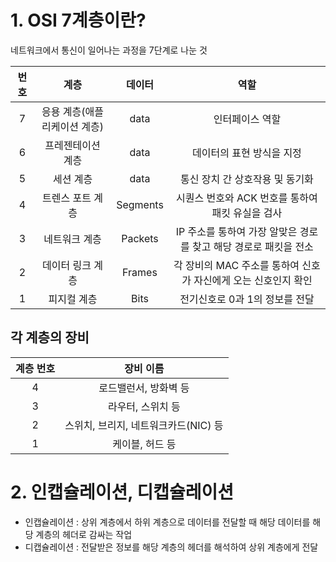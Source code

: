 # 1. **OSI 7계층이란?**

네트워크에서 통신이 일어나는 과정을 7단계로 나눈 것

| 번호 | 계층 | 데이터 | 역할 |
| :-: | :-: | :-: | :-: |
| 7 | 응용 계층(애플리케이션 계층) | data | 인터페이스 역할 |
| 6 | 프레젠테이션 계층 | data | 데이터의 표현 방식을 지정 |
| 5 | 세션 계층 | data | 통신 장치 간 상호작용 및 동기화 |
| 4 | 트렌스 포트 계층 | Segments | 시퀀스 번호와 ACK 번호를 통하여 패킷 유실을 검사 |
| 3 | 네트워크 계층 | Packets | IP 주소를 통하여 가장 알맞은 경로를 찾고 해당 경로로 패킷을 전소 |
| 2 | 데이터 링크 계층 | Frames | 각 장비의 MAC 주소를 통하여 신호가 자신에게 오는 신호인지 확인 |
| 1 | 피지컬 계층 | Bits | 전기신호로 0과 1의 정보를 전달 |

## 각 계층의 장비
| 계층 번호 | 장비 이름 |
| :-: | :-: |
| 4 | 로드밸런서, 방화벽 등 |
| 3 | 라우터, 스위치 등 |
| 2 | 스위치, 브리지, 네트워크카드(NIC) 등 |
| 1 | 케이블, 허드 등 |

# 2. 인캡슐레이션, 디캡슐레이션

- 인캡슐레이션 : 상위 계층에서 하위 계층으로 데이터를 전달할 때 해당 데이터를 해당 계층의 헤더로 감싸는 작업
- 디캡슐레이션 : 전달받은 정보를 해당 계층의 헤더를 해석하여 상위 계층에게 전달